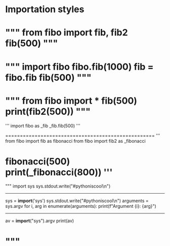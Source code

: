 # Importation styles


"""
from fibo import fib, fib2
fib(500)
"""
=======================
"""
import fibo
fibo.fib(1000)
fib = fibo.fib
fib(500)
"""
=======================
"""
from fibo import *
fib(500)
print(fib2(500))
"""
========================
'''
import fibo as _fib
_fib.fib(500)
'''

===================================================
'''
from fibo import fib as fibonacci
from fibo import fib2 as _fibonacci

fibonacci(500)
print(_fibonacci(800))
'''
================================================
"""
import sys
sys.stdout.write("#pythoniscool\n")

*******************************************

sys = __import__('sys')
sys.stdout.write("#pythoniscool\n")
arguments = sys.argv
for i, arg in enumerate(arguments):
    print(f"Argument {i}: {arg}")
***************************************

av = __import__("sys").argv
print(av)


"""
=============================================

